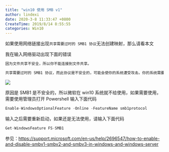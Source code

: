 ```yaml
---
title: "win10 使用 SMB v1"
author: lindexi
date: 2020-3-8 11:33:47 +0800
CreateTime: 2019/8/14 8:55:55
categories: Win10
---
```


如果使用网络链接出现`共享需要过时的 SMB1 协议`无法创建映射，那么请看本文

<!--more-->


<!-- CreateTime:2019/8/14 8:55:55 -->

<!-- csdn -->

我在输入网络驱动出现下面的错误

```csharp
因为文件共享不安全，所以你不能连接到文件共享。

共享需要过时的 SMB1 协议，而此协议是不安全的，可能会使你的系统遭受攻击。你的系统需要 SMB2 或更高版本。
```

![](http://image.acmx.xyz/34fdad35-5dfe-a75b-2b4b-8c5e313038e2%2F201818172624.jpg)

原因是 SMB1 是不安全的，所以微软在 win10 系统就不给使用，如果需要使用，需要使用管理员打开 Powershell 输入下面代码

```csharp
Enable-WindowsOptionalFeature -Online -FeatureName smb1protocol
```

输入之后需要重新启动，如果还是无法使用，请输入下面代码

```csharp
Get-WindowsFeature FS-SMB1
```


参见：https://support.microsoft.com/en-us/help/2696547/how-to-enable-and-disable-smbv1-smbv2-and-smbv3-in-windows-and-windows-server

